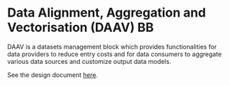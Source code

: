 # Data Alignment, Aggregation and Vectorisation (DAAV) BB

DAAV is a datasets management block which provides functionalities for data providers to reduce entry costs and for data consumers to aggregate various data sources and customize output data models. 

See the design document [here](docs/design-document.md).
